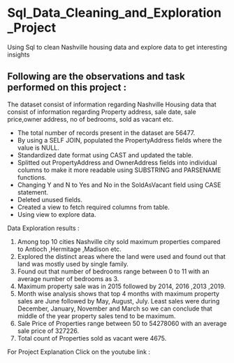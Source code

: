 # Sql_Data_Cleaning_and_Exploration_Project
Using Sql to clean Nashville housing data and explore data to get interesting insights

## Following are the observations and task performed on this project : 

The dataset consist of information regarding Nashville Housing data that consist of information regarding Property address, sale date, sale price,owner address, no of bedrooms, sold as vacant etc. 

* The total number of records present in the dataset are 56477.
* By using a SELF JOIN, populated the PropertyAddress fields where the value is NULL.
* Standardized date format using CAST and updated the table.
* Splitted out PropertyAddress and OwnerAddress fields into individual columns to make it more readable using SUBSTRING and PARSENAME functions.
* Changing Y and N to Yes and No in the SoldAsVacant field using CASE statement.
* Deleted unused fields.
* Created a view to fetch required columns from table.
* Using view to explore data.

Data Exploration results : 
1. Among top 10 cities Nashville city sold maximum properties compared to Antioch ,Hermitage ,Madison etc. 
2. Explored the distinct areas where the land were used and found out that land was mostly used by single family.
3. Found out that number of bedrooms range between 0 to 11 with an average number of bedrooms as 3.
4. Maximum property sale was in 2015 followed by 2014, 2016 ,2013 ,2019.
5. Month wise analysis shows that top 4 months with maximum property sales are June followed by May, August, July. Least sales were during December, January, November and March so we can conclude that middle of the year property sales tend to be maximum.
6. Sale Price of Properties range between 50 to 54278060 with an average sale price of 327226.
7. Total count of Properties sold as vacant were 4675.

For Project Explanation Click on the youtube link :   
